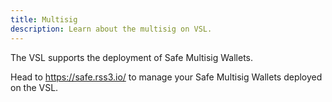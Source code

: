 ```yaml
---
title: Multisig
description: Learn about the multisig on VSL.
---
```


The VSL supports the deployment of Safe Multisig Wallets.

Head to https://safe.rss3.io/ to manage your Safe Multisig Wallets deployed on the VSL.
